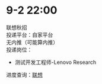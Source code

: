 # 9-2 22:00
联想秋招  
投递平台：自家平台  
无内推（可能算内推）  
投递岗位：
+ 测试开发工程师-Lenovo Research

进度查询：[联想](https://talent.lenovo.com.cn/resume/myapply)